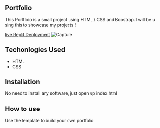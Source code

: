 ## Portfolio
This Portfloio is a small project using HTML / CSS and Boostrap. I will be u sing this to showcase my projects !

[live Replit Deployment](https://portfolio.moletab.repl.co/)
![Capture](https://user-images.githubusercontent.com/75588548/174889405-e5be4c5d-128c-402a-a32f-21ad56ef29bd.PNG)

## Techonlogies Used

  * HTML
  * CSS
## Installation
No need to install any software, just open up index.html

## How to use 
Use the template to build your own portfolio
